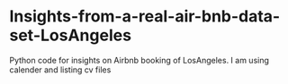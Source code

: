 # Insights-from-a-real-air-bnb-data-set-LosAngeles
Python code for insights on Airbnb booking of  LosAngeles. I am using calender and listing cv files
